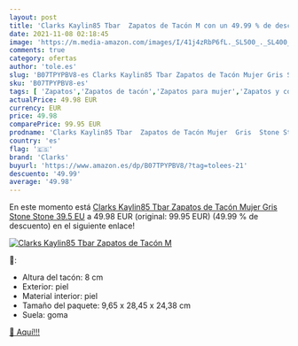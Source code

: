 ```yaml
---
layout: post
title: 'Clarks Kaylin85 Tbar  Zapatos de Tacón M con un 49.99 % de descuento'
date: 2021-11-08 02:18:45
image: 'https://m.media-amazon.com/images/I/41j4zRbP6fL._SL500_._SL400_.jpg'
comments: true
category: ofertas
author: 'tole.es'
slug: 'B07TPYPBV8-es Clarks Kaylin85 Tbar Zapatos de Tacón Mujer Gris Stone...'
sku: 'B07TPYPBV8-es'
tags: [ 'Zapatos','Zapatos de tacón','Zapatos para mujer','Zapatos y complementos','clarks','zapatos', ]
actualPrice: 49.98 EUR
currency: EUR
price: 49.98
comparePrice: 99.95 EUR
prodname: 'Clarks Kaylin85 Tbar  Zapatos de Tacón Mujer  Gris  Stone Stone   39.5 EU'
country: 'es'
flag: '🇪🇸'
brand: 'Clarks'
buyurl: 'https://www.amazon.es/dp/B07TPYPBV8/?tag=tolees-21'
descuento: '49.99'
average: '49.98'
---
```


En este momento está [Clarks Kaylin85 Tbar  Zapatos de Tacón Mujer  Gris  Stone Stone   39.5 EU](https://www.amazon.es/dp/B07TPYPBV8/?tag=tolees-21) a 49.98 EUR (original: 99.95 EUR) (49.99 %  de descuento) en el siguiente enlace!

[![Clarks Kaylin85 Tbar  Zapatos de Tacón M](https://m.media-amazon.com/images/I/41j4zRbP6fL._SL500_._SL400_.jpg)](https://www.amazon.es/dp/B07TPYPBV8/?tag=tolees-21)

🔎:

- Altura del tacón: 8 cm
- Exterior: piel
- Material interior: piel
- Tamaño del paquete: 9,65 x 28,45 x 24,38 cm
- Suela: goma

[🛒 Aquí!!!](https://www.amazon.es/dp/B07TPYPBV8/?tag=tolees-21)
